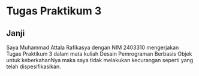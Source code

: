 # Tugas Praktikum 3
## Janji
Saya Muhammad Attala Rafikasya dengan NIM 2403310 mengerjakan Tugas Praktikum 3 dalam mata kuliah Desain Pemrograman Berbasis Objek untuk keberkahanNya maka saya tidak melakukan kecurangan seperti yang telah dispesifikasikan.
